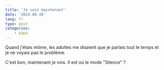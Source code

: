 ```yaml
---
title: 'Je vois maintenant'
date: '2015-09-20'
lang: fr
type: post
categories:
    - papa
---
```


Quand j'étais môme, les adultes me disaient que je parlais tout le temps et je ne voyais pas le problème.

C'est bon, maintenant je vois. Il est où le mode "Silence" ?
